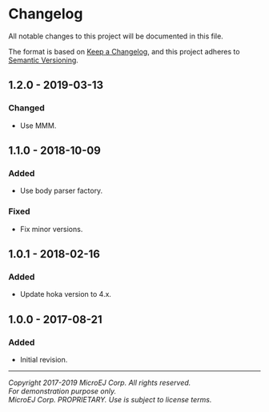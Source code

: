 # Changelog

All notable changes to this project will be documented in this file.

The format is based on [Keep a Changelog](https://keepachangelog.com/en/1.0.0/),
and this project adheres to [Semantic Versioning](https://semver.org/spec/v2.0.0.html).

## 1.2.0 - 2019-03-13

### Changed

  - Use MMM.

## 1.1.0 - 2018-10-09

### Added

  - Use body parser factory.
  
### Fixed

  - Fix minor versions.

  
## 1.0.1 - 2018-02-16

### Added

  - Update hoka version to 4.x.
  
## 1.0.0 - 2017-08-21

### Added

  - Initial  revision.
  
---  
_Copyright 2017-2019 MicroEJ Corp. All rights reserved._  
_For demonstration purpose only._  
_MicroEJ Corp. PROPRIETARY. Use is subject to license terms._  